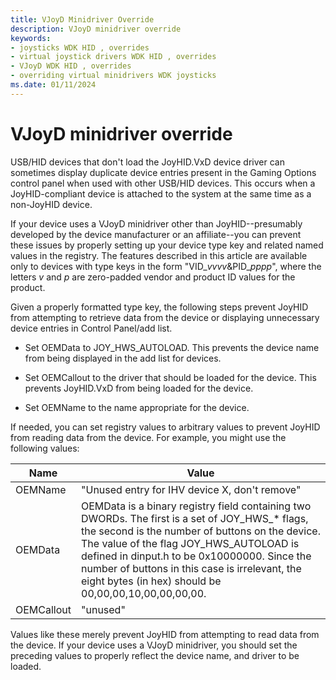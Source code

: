 ```yaml
---
title: VJoyD Minidriver Override
description: VJoyD minidriver override
keywords:
- joysticks WDK HID , overrides
- virtual joystick drivers WDK HID , overrides
- VJoyD WDK HID , overrides
- overriding virtual minidrivers WDK joysticks
ms.date: 01/11/2024
---
```


# VJoyD minidriver override

USB/HID devices that don't load the JoyHID.VxD device driver can sometimes display duplicate device entries present in the Gaming Options control panel when used with other USB/HID devices. This occurs when a JoyHID-compliant device is attached to the system at the same time as a non-JoyHID device.

If your device uses a VJoyD minidriver other than JoyHID--presumably developed by the device manufacturer or an affiliate--you can prevent these issues by properly setting up your device type key and related named values in the registry. The features described in this article are available only to devices with type keys in the form "VID_*vvvv*&PID_*pppp*", where the letters *v* and *p* are zero-padded vendor and product ID values for the product.

Given a properly formatted type key, the following steps prevent JoyHID from attempting to retrieve data from the device or displaying unnecessary device entries in Control Panel/add list.

- Set OEMData to JOY_HWS_AUTOLOAD. This prevents the device name from being displayed in the add list for devices.

- Set OEMCallout to the driver that should be loaded for the device. This prevents JoyHID.VxD from being loaded for the device.

- Set OEMName to the name appropriate for the device.

If needed, you can set registry values to arbitrary values to prevent JoyHID from reading data from the device. For example, you might use the following values:

| Name | Value |
|--|--|
| OEMName | "Unused entry for IHV device X, don't remove" |
| OEMData | OEMData is a binary registry field containing two DWORDs. The first is a set of JOY_HWS_* flags, the second is the number of buttons on the device. The value of the flag JOY_HWS_AUTOLOAD is defined in dinput.h to be 0x10000000. Since the number of buttons in this case is irrelevant, the eight bytes (in hex) should be 00,00,00,10,00,00,00,00. |
| OEMCallout | "unused" |

Values like these merely prevent JoyHID from attempting to read data from the device. If your device uses a VJoyD minidriver, you should set the preceding values to properly reflect the device name, and driver to be loaded.
